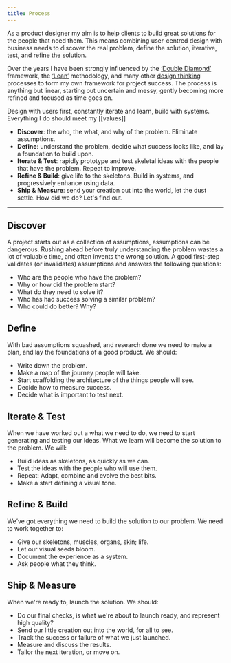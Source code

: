 ```yaml
---
title: Process
---
```


As a product designer my aim is to help clients to build great solutions for the people that need them. This means combining user-centred design with business needs to discover the real problem, define the solution, iterative, test, and refine the solution.

Over the years I have been strongly influenced by the [‘Double Diamond’](https://www.designcouncil.org.uk/news-opinion/what-framework-innovation-design-councils-evolved-double-diamond) framework, the [‘Lean’](http://theleanstartup.com/book) methodology, and many other [design thinking](https://en.wikipedia.org/wiki/Design_thinking) processes to form my own framework for project success. The process is anything but linear, starting out uncertain and messy, gently becoming more refined and focused as time goes on.

Design with users first, constantly iterate and learn, build with systems. Everything I do should meet my [[values]]

- **Discover**: the who, the what, and why of the problem. Eliminate assumptions.
- **Define**: understand the problem, decide what success looks like, and lay a foundation to build upon.
- **Iterate & Test**: rapidly prototype and test skeletal ideas with the people that have the problem. Repeat to improve.
- **Refine & Build**: give life to the skeletons. Build in systems, and progressively enhance using data.
- **Ship & Measure**: send your creation out into the world, let the dust settle. How did we do? Let's find out.

***
## Discover

A project starts out as a collection of assumptions, assumptions can be dangerous. Rushing ahead before truly understanding the problem wastes a lot of valuable time, and often invents the wrong solution. A good first-step validates (or invalidates) assumptions and answers the following questions:

- Who are the people who have the problem?
- Why or how did the problem start?
- What do they need to solve it?
- Who has had success solving a similar problem?
- Who could do better? Why?

## Define

With bad assumptions squashed, and research done we need to make a plan, and lay the foundations of a good product. We should:

- Write down the problem.
- Make a map of the journey people will take.
- Start scaffolding the architecture of the things people will see.
- Decide how to measure success.
- Decide what is important to test next.

## Iterate & Test

When we have worked out a what we need to do, we need to start generating and testing our ideas. What we learn will become the solution to the problem. We will:

- Build ideas as skeletons, as quickly as we can.
- Test the ideas with the people who will use them.
- Repeat: Adapt, combine and evolve the best bits.
- Make a start defining a visual tone.

## Refine & Build

We’ve got everything we need to build the solution to our problem. We need to work together to:

- Give our skeletons, muscles, organs, skin; life.
- Let our visual seeds bloom.
- Document the experience as a system.
- Ask people what they think.

## Ship & Measure

When we're ready to, launch the solution. We should:

- Do our final checks, is what we're about to launch ready, and represent high quality?
- Send our little creation out into the world, for all to see.
- Track the success or failure of what we just launched.
- Measure and discuss the results.
- Tailor the next iteration, or move on.
